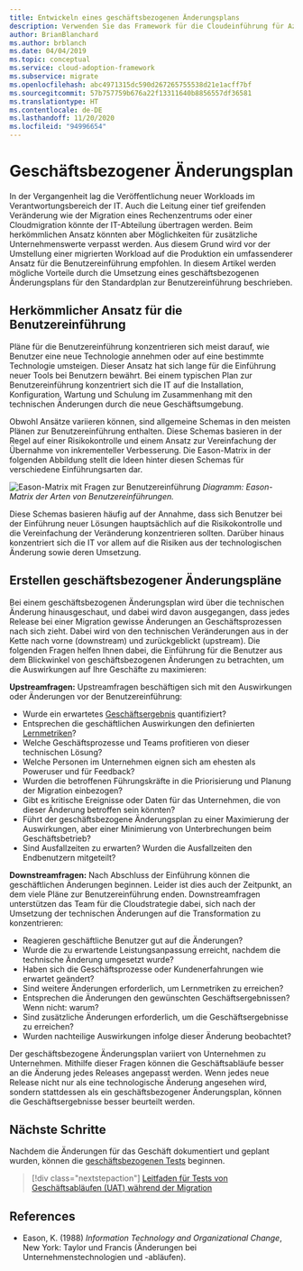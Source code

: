 ```yaml
---
title: Entwickeln eines geschäftsbezogenen Änderungsplans
description: Verwenden Sie das Framework für die Cloudeinführung für Azure, um zu erfahren, wie ein geschäftsbezogener Änderungsplan als Hilfe bei der Implementierung eines umfassenderen Einführungsplans für Benutzer dienen kann.
author: BrianBlanchard
ms.author: brblanch
ms.date: 04/04/2019
ms.topic: conceptual
ms.service: cloud-adoption-framework
ms.subservice: migrate
ms.openlocfilehash: abc4971315dc590d267265755538d21e1acff7bf
ms.sourcegitcommit: 57b757759b676a22f13311640b8856557df36581
ms.translationtype: HT
ms.contentlocale: de-DE
ms.lasthandoff: 11/20/2020
ms.locfileid: "94996654"
---
```

<!-- cSpell:ignore Eason -->
<!-- docutune:casing "Eason Matrix" -->

# <a name="business-change-plan"></a>Geschäftsbezogener Änderungsplan

In der Vergangenheit lag die Veröffentlichung neuer Workloads im Verantwortungsbereich der IT. Auch die Leitung einer tief greifenden Veränderung wie der Migration eines Rechenzentrums oder einer Cloudmigration könnte der IT-Abteilung übertragen werden. Beim herkömmlichen Ansatz könnten aber Möglichkeiten für zusätzliche Unternehmenswerte verpasst werden. Aus diesem Grund wird vor der Umstellung einer migrierten Workload auf die Produktion ein umfassenderer Ansatz für die Benutzereinführung empfohlen. In diesem Artikel werden mögliche Vorteile durch die Umsetzung eines geschäftsbezogenen Änderungsplans für den Standardplan zur Benutzereinführung beschrieben.

## <a name="traditional-user-adoption-approach"></a>Herkömmlicher Ansatz für die Benutzereinführung

Pläne für die Benutzereinführung konzentrieren sich meist darauf, wie Benutzer eine neue Technologie annehmen oder auf eine bestimmte Technologie umsteigen. Dieser Ansatz hat sich lange für die Einführung neuer Tools bei Benutzern bewährt. Bei einem typischen Plan zur Benutzereinführung konzentriert sich die IT auf die Installation, Konfiguration, Wartung und Schulung im Zusammenhang mit den technischen Änderungen durch die neue Geschäftsumgebung.

Obwohl Ansätze variieren können, sind allgemeine Schemas in den meisten Plänen zur Benutzereinführung enthalten. Diese Schemas basieren in der Regel auf einer Risikokontrolle und einem Ansatz zur Vereinfachung der Übernahme von inkrementeller Verbesserung. Die Eason-Matrix in der folgenden Abbildung stellt die Ideen hinter diesen Schemas für verschiedene Einführungsarten dar.

![Eason-Matrix mit Fragen zur Benutzereinführung](../../../_images/migrate/eason-matrix.jpg)
_Diagramm: Eason-Matrix der Arten von Benutzereinführungen._

Diese Schemas basieren häufig auf der Annahme, dass sich Benutzer bei der Einführung neuer Lösungen hauptsächlich auf die Risikokontrolle und die Vereinfachung der Veränderung konzentrieren sollten. Darüber hinaus konzentriert sich die IT vor allem auf die Risiken aus der technologischen Änderung sowie deren Umsetzung.

## <a name="create-business-change-plans"></a>Erstellen geschäftsbezogener Änderungspläne

Bei einem geschäftsbezogenen Änderungsplan wird über die technischen Änderung hinausgeschaut, und dabei wird davon ausgegangen, dass jedes Release bei einer Migration gewisse Änderungen an Geschäftsprozessen nach sich zieht. Dabei wird von den technischen Veränderungen aus in der Kette nach vorne (downstream) und zurückgeblickt (upstream). Die folgenden Fragen helfen Ihnen dabei, die Einführung für die Benutzer aus dem Blickwinkel von geschäftsbezogenen Änderungen zu betrachten, um die Auswirkungen auf Ihre Geschäfte zu maximieren:

**Upstreamfragen:** Upstreamfragen beschäftigen sich mit den Auswirkungen oder Änderungen vor der Benutzereinführung:

- Wurde ein erwartetes [Geschäftsergebnis](../../../strategy/business-outcomes/index.md) quantifiziert?
- Entsprechen die geschäftlichen Auswirkungen den definierten [Lernmetriken](../../../strategy/learning-metrics.md)?
- Welche Geschäftsprozesse und Teams profitieren von dieser technischen Lösung?
- Welche Personen im Unternehmen eignen sich am ehesten als Poweruser und für Feedback?
- Wurden die betroffenen Führungskräfte in die Priorisierung und Planung der Migration einbezogen?
- Gibt es kritische Ereignisse oder Daten für das Unternehmen, die von dieser Änderung betroffen sein könnten?
- Führt der geschäftsbezogene Änderungsplan zu einer Maximierung der Auswirkungen, aber einer Minimierung von Unterbrechungen beim Geschäftsbetrieb?
- Sind Ausfallzeiten zu erwarten? Wurden die Ausfallzeiten den Endbenutzern mitgeteilt?

**Downstreamfragen:** Nach Abschluss der Einführung können die geschäftlichen Änderungen beginnen. Leider ist dies auch der Zeitpunkt, an dem viele Pläne zur Benutzereinführung enden. Downstreamfragen unterstützen das Team für die Cloudstrategie dabei, sich nach der Umsetzung der technischen Änderungen auf die Transformation zu konzentrieren:

- Reagieren geschäftliche Benutzer gut auf die Änderungen?
- Wurde die zu erwartende Leistungsanpassung erreicht, nachdem die technische Änderung umgesetzt wurde?
- Haben sich die Geschäftsprozesse oder Kundenerfahrungen wie erwartet geändert?
- Sind weitere Änderungen erforderlich, um Lernmetriken zu erreichen?
- Entsprechen die Änderungen den gewünschten Geschäftsergebnissen? Wenn nicht: warum?
- Sind zusätzliche Änderungen erforderlich, um die Geschäftsergebnisse zu erreichen?
- Wurden nachteilige Auswirkungen infolge dieser Änderung beobachtet?

Der geschäftsbezogene Änderungsplan variiert von Unternehmen zu Unternehmen. Mithilfe dieser Fragen können die Geschäftsabläufe besser an die Änderung jedes Releases angepasst werden. Wenn jedes neue Release nicht nur als eine technologische Änderung angesehen wird, sondern stattdessen als ein geschäftsbezogener Änderungsplan, können die Geschäftsergebnisse besser beurteilt werden.

## <a name="next-steps"></a>Nächste Schritte

Nachdem die Änderungen für das Geschäft dokumentiert und geplant wurden, können die [geschäftsbezogenen Tests](./business-test.md) beginnen.

> [!div class="nextstepaction"]
> [Leitfaden für Tests von Geschäftsabläufen (UAT) während der Migration](./business-test.md)

## <a name="references"></a>References

<!-- docutune:disable -->

- Eason, K. (1988) _Information Technology and Organizational Change_, New York: Taylor und Francis (Änderungen bei Unternehmenstechnologien und -abläufen).

<!-- docutune:enable -->
